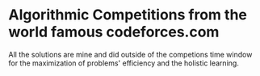 # Algorithmic Competitions from the world famous codeforces.com

All the solutions are mine and did outside of the competions time window 
for the maximization of problems' efficiency and the holistic learning.

